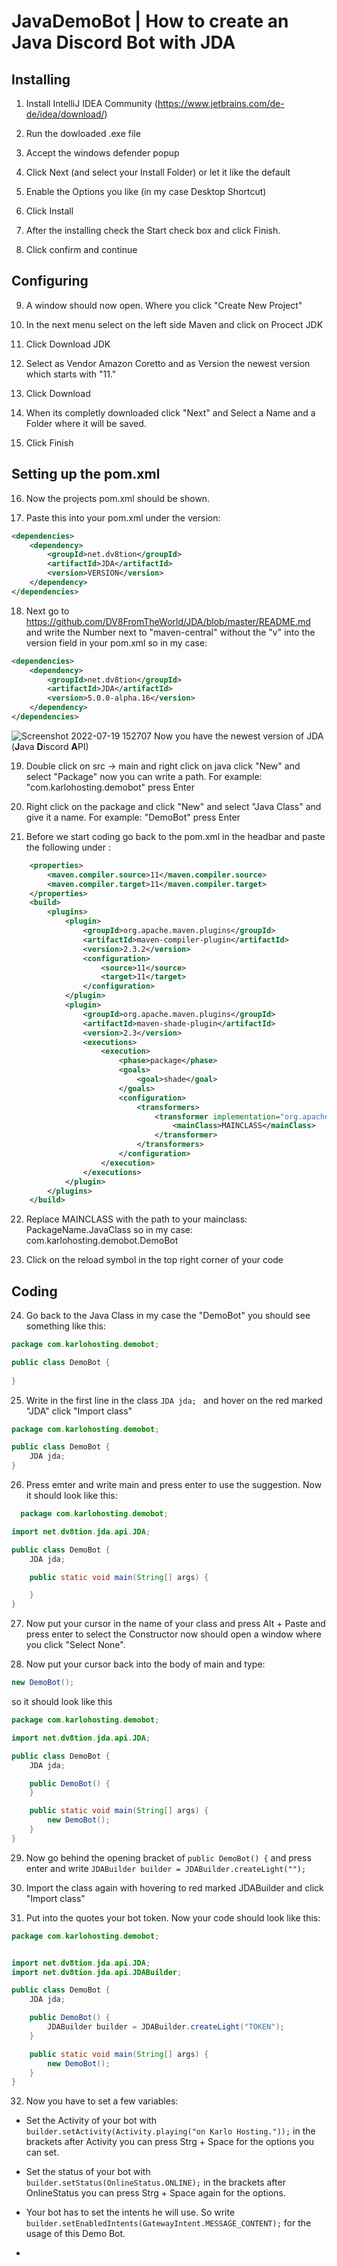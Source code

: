 # JavaDemoBot | How to create an Java Discord Bot with JDA
<h2>Installing</h2>

1. Install IntelliJ IDEA Community (https://www.jetbrains.com/de-de/idea/download/)

2. Run the dowloaded .exe file

3. Accept the windows defender popup

4. Click Next (and select your Install Folder) or let it like the default

5. Enable the Options you like (in my case Desktop Shortcut)

6. Click Install 

7. After the installing check the Start check box and click Finish.

8. Click confirm and continue

<h2>Configuring</h2>

9. A window should now open. Where you click "Create New Project"

10. In the next menu select on the left side Maven and click on Procect JDK

11. Click Download JDK

12. Select as Vendor Amazon Coretto and as Version the newest version which starts with "11."

13. Click Download

14. When its completly downloaded click "Next" and Select a Name and a Folder where it will be saved.

15. Click Finish

<h2>Setting up the pom.xml</h2>

16. Now the projects pom.xml should be shown.

17. Paste this into your pom.xml under the version:
```xml
<dependencies>
    <dependency>
        <groupId>net.dv8tion</groupId>
        <artifactId>JDA</artifactId>
        <version>VERSION</version>
    </dependency>
</dependencies>
```

18. Next go to https://github.com/DV8FromTheWorld/JDA/blob/master/README.md and write the Number next to "maven-central" without the "v" into the version field 
in your pom.xml so in my case:
```xml
<dependencies>
    <dependency>
        <groupId>net.dv8tion</groupId>
        <artifactId>JDA</artifactId>
        <version>5.0.0-alpha.16</version>
    </dependency>
</dependencies>
```
![Screenshot 2022-07-19 152707](https://user-images.githubusercontent.com/54218430/179762035-412d16c2-2118-4e2b-8e98-933d8a7cde10.png)
Now you have the newest version of JDA (<b>J</b>ava <b>D</b>iscord <b>A</b>PI)

19. Double click on src -> main and right click on java click "New" and select "Package" now you can write a path. For example: "com.karlohosting.demobot" press Enter

20. Right click on the package and click "New" and select "Java Class" and give it a name. For example: "DemoBot" press Enter

21. Before we start coding go back to the pom.xml in the headbar and paste the following under </dependencies>:
```xml
    <properties>
        <maven.compiler.source>11</maven.compiler.source>
        <maven.compiler.target>11</maven.compiler.target>
    </properties>
    <build>
        <plugins>
            <plugin>
                <groupId>org.apache.maven.plugins</groupId>
                <artifactId>maven-compiler-plugin</artifactId>
                <version>2.3.2</version>
                <configuration>
                    <source>11</source>
                    <target>11</target>
                </configuration>
            </plugin>
            <plugin>
                <groupId>org.apache.maven.plugins</groupId>
                <artifactId>maven-shade-plugin</artifactId>
                <version>2.3</version>
                <executions>
                    <execution>
                        <phase>package</phase>
                        <goals>
                            <goal>shade</goal>
                        </goals>
                        <configuration>
                            <transformers>
                                <transformer implementation="org.apache.maven.plugins.shade.resource.ManifestResourceTransformer">
                                    <mainClass>MAINCLASS</mainClass>
                                </transformer>
                            </transformers>
                        </configuration>
                    </execution>
                </executions>
            </plugin>
        </plugins>
    </build>
```
22. Replace MAINCLASS with the path to your mainclass: PackageName.JavaClass so in my case: com.karlohosting.demobot.DemoBot

23. Click on the reload symbol in the top right corner of your code

<h2>Coding</h2>

24. Go back to the Java Class in my case the "DemoBot" you should see something like this:
```java
package com.karlohosting.demobot;

public class DemoBot {
    
}
```

25. Write in the first line in the class ```JDA jda; ``` and hover on the red marked "JDA" click "Import class"
```java
package com.karlohosting.demobot;

public class DemoBot {
    JDA jda; 
}
```

26. Press emter and write main and press enter to use the suggestion. Now it should look like this:
```java
  package com.karlohosting.demobot;

import net.dv8tion.jda.api.JDA;

public class DemoBot {
    JDA jda;

    public static void main(String[] args) {

    }
}
```

27. Now put your cursor in the name of your class and press Alt + Paste and press enter to select the Constructor now should open a window 
where you click "Select None".

28. Now put your cursor back into the body of main and type: 
```java
new DemoBot();
```
so it should look like this
```java
package com.karlohosting.demobot;

import net.dv8tion.jda.api.JDA;

public class DemoBot {
    JDA jda;

    public DemoBot() {
    }

    public static void main(String[] args) {
        new DemoBot();
    }
}
```

29. Now go behind the opening bracket of ```public DemoBot() {``` and press enter and write ```JDABuilder builder = JDABuilder.createLight("");```

30. Import the class again with hovering to red marked JDABuilder and click "Import class"

31. Put into the quotes your bot token. Now your code should look like this:
```java
package com.karlohosting.demobot;


import net.dv8tion.jda.api.JDA;
import net.dv8tion.jda.api.JDABuilder;

public class DemoBot {
    JDA jda;

    public DemoBot() {
        JDABuilder builder = JDABuilder.createLight("TOKEN");
    }

    public static void main(String[] args) {
        new DemoBot();
    }
}

```

32. Now you have to set a few variables:
 - Set the Activity of your bot with ```builder.setActivity(Activity.playing("on Karlo Hosting."));``` in the brackets after Activity you can press Strg + Space for 
 the options you can set.
 
 - Set the status of your bot with ```builder.setStatus(OnlineStatus.ONLINE);``` in the brackets after OnlineStatus you can press Strg + Space again for the options.
 
 - Your bot has to set the intents he will use. So write ```builder.setEnabledIntents(GatewayIntent.MESSAGE_CONTENT);``` for the usage of this Demo Bot.
 
 - 
